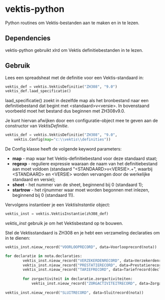 # vektis-python

Python routines om Vektis-bestanden aan te maken en in te lezen.

## Dependencies
vektis-python gebruikt xlrd om Vektis definitiebestanden in te lezen.

## Gebruik
Lees een spreadsheat met de definitie voor een Vektis-standaard in:

```python
vektis_def = vektis.VektisDefinitie("ZH308", "9.0")
vektis_def.laad_specificatie()
```

laad_specificatie() zoekt in dezelfde map als het bronbestand naar een definitiebestand
dat begint met &lt;standaard&gt;v&lt;versie&gt;. In bovenstaand voorbeeld moet het bestand dus
beginnen met ZH308v9.0.

Je kunt hiervan afwijken door een configuratie-object mee te geven aan de constructor
van *VektisDefinitie*.

```python
vektis_def = vektis.VektisDefinitie("ZH308", "9.0", 
    vektis.Config(map="c:\\vektis\\definities"))
```

De Config klasse heeft de volgende keyword parameters:
* **map** - map waar het Vektis-definitiebestand voor deze standaard staat;
* **regexp** - reguliere expressie waaraan de naam van het definitiebestand aan moet voldoen 
    (standaard "&lt;STANDAARD&gt;v&lt;VERSIE&gt;.+", waarbij &lt;STANDAARD&gt; en &lt;VERSIE&gt; worden vervangen
    door de werkelijke standaard en versie);
* **sheet** - het nummer van de sheet, beginnend bij 0 (standaard 1);
* **startrow** - het rijnummer waar moet worden begonnen met inlezen, beginnend bij 0 (standaard 11).

Vervolgens instantieer je een *VektisInstantie* object:

```python
vektis_inst = vektis.VektisInstantie(zh308_def)

```

*vektis_inst* gebruik je om het Vektisbestand op te bouwen.

Stel de Vektisstandaard is ZH308 en je hebt een verzameling declaraties om in te dienen:

```python
vektis_inst.nieuw_record("VOORLOOPRECORD", data=Voorlooprecord(nota))

for declaratie in nota.declaraties:
        vektis_inst.nieuw_record("VERZEKERDENRECORD", data=Verzekerdenrecord(declaratie))
        vektis_inst.nieuw_record("PRESTATIERECORD", data=Prestatierecord(declaratie))
        vektis_inst.nieuw_record("TARIEFRECORD", data=Tariefrecord(declaratie))
        
        for zorgactiviteit in declaratie.zorgactiviteiten:
            vektis_inst.nieuw_record("ZORGACTIVITEITRECORD", data=Zorgactiviteitrecord(zorgactiviteit))
            
vektis_inst.nieuw_record("SLUITRECORD", data=Sluitrecord(nota))
```

